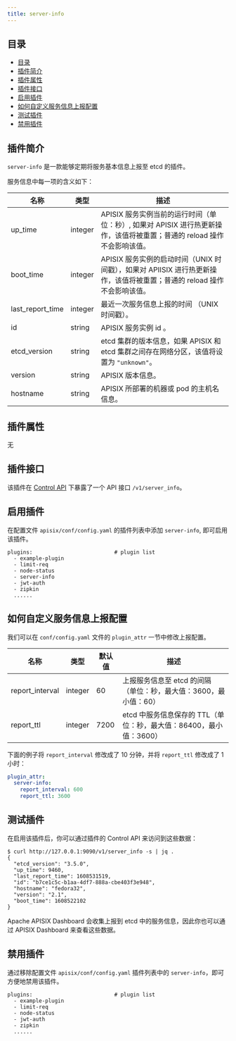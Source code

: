 ```yaml
---
title: server-info
---
```


<!--
#
# Licensed to the Apache Software Foundation (ASF) under one or more
# contributor license agreements.  See the NOTICE file distributed with
# this work for additional information regarding copyright ownership.
# The ASF licenses this file to You under the Apache License, Version 2.0
# (the "License"); you may not use this file except in compliance with
# the License.  You may obtain a copy of the License at
#
#     http://www.apache.org/licenses/LICENSE-2.0
#
# Unless required by applicable law or agreed to in writing, software
# distributed under the License is distributed on an "AS IS" BASIS,
# WITHOUT WARRANTIES OR CONDITIONS OF ANY KIND, either express or implied.
# See the License for the specific language governing permissions and
# limitations under the License.
#
-->

## 目录

- [目录](#目录)
- [插件简介](#插件简介)
- [插件属性](#插件属性)
- [插件接口](#插件接口)
- [启用插件](#启用插件)
- [如何自定义服务信息上报配置](#如何自定义服务信息上报配置)
- [测试插件](#测试插件)
- [禁用插件](#禁用插件)

## 插件简介

`server-info` 是一款能够定期将服务基本信息上报至 etcd 的插件。

服务信息中每一项的含义如下：

| 名称             | 类型    | 描述                                                                                                                    |
| ---------------- | ------- | ----------------------------------------------------------------------------------------------------------------------- |
| up_time          | integer | APISIX 服务实例当前的运行时间（单位：秒）, 如果对 APISIX 进行热更新操作，该值将被重置；普通的 reload 操作不会影响该值。 |
| boot_time        | integer | APISIX 服务实例的启动时间（UNIX 时间戳），如果对 APIISIX 进行热更新操作，该值将被重置；普通的 reload 操作不会影响该值。 |
| last_report_time | integer | 最近一次服务信息上报的时间 （UNIX 时间戳）。                                                                            |
| id               | string  | APISIX 服务实例 id 。                                                                                                   |
| etcd_version     | string  | etcd 集群的版本信息，如果 APISIX 和 etcd 集群之间存在网络分区，该值将设置为 `"unknown"`。                               |
| version          | string  | APISIX 版本信息。                                                                                                       |
| hostname         | string  | APISIX 所部署的机器或 pod 的主机名信息。                                                                                |

## 插件属性

无

## 插件接口

该插件在 [Control API](../../../zh/latest/control-api.md) 下暴露了一个 API 接口 `/v1/server_info`。

## 启用插件

在配置文件 `apisix/conf/config.yaml` 的插件列表中添加 `server-info`, 即可启用该插件。

```
plugins:                          # plugin list
  - example-plugin
  - limit-req
  - node-status
  - server-info
  - jwt-auth
  - zipkin
  ......
```

## 如何自定义服务信息上报配置

我们可以在 `conf/config.yaml` 文件的 `plugin_attr` 一节中修改上报配置。

| 名称            | 类型    | 默认值 | 描述                                                               |
| --------------- | ------- | ------ | ------------------------------------------------------------------ |
| report_interval | integer | 60     | 上报服务信息至 etcd 的间隔（单位：秒，最大值：3600，最小值：60）   |
| report_ttl      | integer | 7200   | etcd 中服务信息保存的 TTL（单位：秒，最大值：86400，最小值：3600） |

下面的例子将 `report_interval` 修改成了 10 分钟，并将 `report_ttl` 修改成了 1
小时：

```yaml
plugin_attr:
  server-info:
    report_interval: 600
    report_ttl: 3600
```

## 测试插件

在启用该插件后，你可以通过插件的 Control API 来访问到这些数据：

```shell
$ curl http://127.0.0.1:9090/v1/server_info -s | jq .
{
  "etcd_version": "3.5.0",
  "up_time": 9460,
  "last_report_time": 1608531519,
  "id": "b7ce1c5c-b1aa-4df7-888a-cbe403f3e948",
  "hostname": "fedora32",
  "version": "2.1",
  "boot_time": 1608522102
}
```

Apache APISIX Dashboard 会收集上报到 etcd 中的服务信息，因此你也可以通过 APISIX Dashboard 来查看这些数据。

## 禁用插件

通过移除配置文件 `apisix/conf/config.yaml` 插件列表中的 `server-info`，即可方便地禁用该插件。

```
plugins:                          # plugin list
  - example-plugin
  - limit-req
  - node-status
  - jwt-auth
  - zipkin
  ......
```
